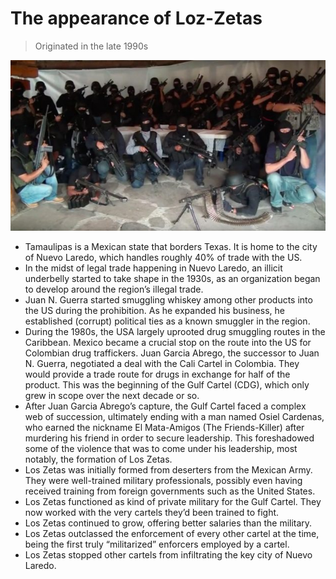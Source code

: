 # The appearance of Loz-Zetas

> Originated in the late 1990s

![logo](Los-Zetas.jpg)

- Tamaulipas is a Mexican state that borders Texas. It is home to the city of Nuevo Laredo, which handles roughly 40% of trade with the US.
- In the midst of legal trade happening in Nuevo Laredo, an illicit underbelly started to take shape in the 1930s, as an organization began to develop around the region’s illegal trade.
- Juan N. Guerra started smuggling whiskey among other products into the US during the prohibition. As he expanded his business, he established (corrupt) political ties as a known smuggler in the region.
- During the 1980s, the USA largely uprooted drug smuggling routes in the Caribbean. Mexico became a crucial stop on the route into the US for Colombian drug traffickers. Juan Garcia Abrego, the successor to Juan N. Guerra, negotiated a deal with the Cali Cartel in Colombia. They would provide a trade route for drugs in exchange for half of the product. This was the beginning of the Gulf Cartel (CDG), which only grew in scope over the next decade or so.
- After Juan Garcia Abrego’s capture, the Gulf Cartel faced a complex web of succession, ultimately ending with a man named Osiel Cardenas, who earned the nickname El Mata-Amigos (The Friends-Killer) after murdering his friend in order to secure leadership. This foreshadowed some of the violence that was to come under his leadership, most notably, the formation of Los Zetas.
- Los Zetas was initially formed from deserters from the Mexican Army. They were well-trained military professionals, possibly even having received training from foreign governments such as the United States.
- Los Zetas functioned as kind of private military for the Gulf Cartel. They now worked with the very cartels they’d been trained to fight.
- Los Zetas continued to grow, offering better salaries than the military.
- Los Zetas outclassed the enforcement of every other cartel at the time, being the first truly “militarized” enforcers employed by a cartel.
- Los Zetas stopped other cartels from infiltrating the key city of Nuevo Laredo.


